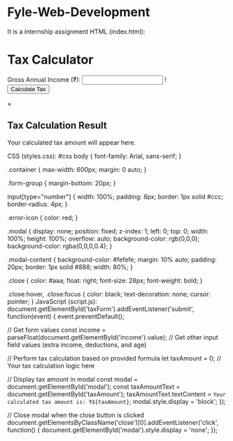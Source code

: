 # Fyle-Web-Development
It is a internship assignment
HTML (index.html):
<!DOCTYPE html>
<html lang="en">
<head>
  <meta charset="UTF-8">
  <meta name="viewport" content="width=device-width, initial-scale=1.0">
  <title>Tax Calculator</title>
  <link rel="stylesheet" href="styles.css">
</head>
<body>
  <div class="container">
    <h1>Tax Calculator</h1>
    <form id="taxForm">
      <div class="form-group">
        <label for="income">Gross Annual Income (₹):</label>
        <input type="number" id="income" name="income" required>
        <span class="error-icon">!</span>
      </div>
      <!-- Other input fields for extra income, deductions, and age -->
      <button type="submit">Calculate Tax</button>
    </form>
  </div>

  <div id="modal" class="modal">
    <div class="modal-content">
      <span class="close">&times;</span>
      <h2>Tax Calculation Result</h2>
      <p id="taxAmount">Your calculated tax amount will appear here.</p>
    </div>
  </div>

  <script src="script.js"></script>
</body>
</html>
CSS (styles.css):
#css
body {
  font-family: Arial, sans-serif;
}

.container {
  max-width: 600px;
  margin: 0 auto;
}

.form-group {
  margin-bottom: 20px;
}

input[type="number"] {
  width: 100%;
  padding: 8px;
  border: 1px solid #ccc;
  border-radius: 4px;
}

.error-icon {
  color: red;
}

.modal {
  display: none;
  position: fixed;
  z-index: 1;
  left: 0;
  top: 0;
  width: 100%;
  height: 100%;
  overflow: auto;
  background-color: rgb(0,0,0);
  background-color: rgba(0,0,0,0.4);
}

.modal-content {
  background-color: #fefefe;
  margin: 10% auto;
  padding: 20px;
  border: 1px solid #888;
  width: 80%;
}

.close {
  color: #aaa;
  float: right;
  font-size: 28px;
  font-weight: bold;
}

.close:hover,
.close:focus {
  color: black;
  text-decoration: none;
  cursor: pointer;
}
JavaScript (script.js):
document.getElementById('taxForm').addEventListener('submit', function(event) {
  event.preventDefault();

  // Get form values
  const income = parseFloat(document.getElementById('income').value);
  // Get other input field values (extra income, deductions, and age)

  // Perform tax calculation based on provided formula
  let taxAmount = 0;
  // Your tax calculation logic here

  // Display tax amount in modal
  const modal = document.getElementById('modal');
  const taxAmountText = document.getElementById('taxAmount');
  taxAmountText.textContent = `Your calculated tax amount is: ₹${taxAmount}`;
  modal.style.display = 'block';
});

// Close modal when the close button is clicked
document.getElementsByClassName('close')[0].addEventListener('click', function() {
  document.getElementById('modal').style.display = 'none';
});
